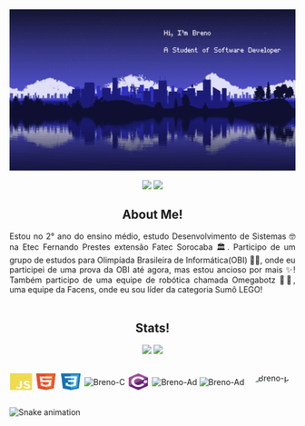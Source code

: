 <div align="center">
<img alt="Coding" src="https://github.com/BrenoFerrazFerreira/BrenoFerrazFerreira/blob/main/Image/Hi,%20im%20breno.png?raw=true">
</div>

<p align="center">
 <img src="https://badges.pufler.dev/visits/BrenoFerrazFerreira/BrenoFerrazFerreira"/> 
 <img src="https://badges.pufler.dev/repos/BrenoFerrazFerreira"/>
 
</p>

  
<h2 align="center"><b>About Me!</b></h2> 
<div align="justify">
Estou no 2° ano do ensino médio, estudo Desenvolvimento de Sistemas 🤓 na Etec Fernando Prestes extensão Fatec Sorocaba 🏛. Participo de um grupo de estudos para Olimpíada Brasileira de Informática(OBI) 👨‍💻, onde eu participei de uma prova da OBI até agora, mas estou ancioso por mais ✨! Também participo de uma equipe de robótica chamada Omegabotz 🦾🤖, uma equipe da Facens, onde eu sou líder da categoria Sumô LEGO!
</div>
<br>

<h2 align="center"><b>Stats!</b></h2> 
<p align="center">
<img height="180em" src="https://github-readme-stats.vercel.app/api?username=BrenoFerrazFerreira&show_icons=true&theme=discord_old_blurple&include_all_commits=true&count_private=true"/>
<img src="https://github-readme-stats.vercel.app/api/top-langs/?username=BrenoFerrazFerreira&layout=compact&langs_count=7&theme=discord_old_blurple"/>
</p>
  
  <div style="display: inline_block"><br>
  <img align="center" alt="Breno-Js" height="30" width="40" src="https://raw.githubusercontent.com/devicons/devicon/master/icons/javascript/javascript-plain.svg">
  <img align="center" alt="Breno-HTML" height="30" width="40" src="https://raw.githubusercontent.com/devicons/devicon/master/icons/html5/html5-original.svg">
  <img align="center" alt="Breno-CSS" height="30" width="40" src="https://raw.githubusercontent.com/devicons/devicon/master/icons/css3/css3-original.svg">
  <img align="center" alt="Breno-C" height="30" width="40" src="https://cdn.jsdelivr.net/gh/devicons/devicon/icons/c/c-original.svg">
  <img align="center" alt="Breno-Csharp" height="30" width="40" src="https://raw.githubusercontent.com/devicons/devicon/master/icons/csharp/csharp-original.svg">
  <img align="center" alt="Breno-Ad" height="40" width="50" src="https://cdn.jsdelivr.net/gh/devicons/devicon/icons/arduino/arduino-original.svg">
  <img align="center" alt="Breno-Ad" height="40" width="50" src="https://cdn.jsdelivr.net/gh/devicons/devicon/icons/php/php-plain.svg">
  <img align="right" alt="Breno-pic" height="120" style="border-radius:50px;" src="https://icons.iconarchive.com/icons/elegantthemes/beautiful-flat-one-color/128/dev-icon.png">
</div>
  
##

![Snake animation](https://github.com/BrenoFerrazFerreira/BrenoFerrazFerreira/blob/output/github-contribution-grid-snake.svg)
